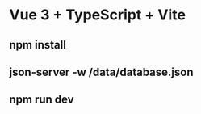 # Vue 3 + TypeScript + Vite



## npm install
## json-server -w /data/database.json
## npm run dev

